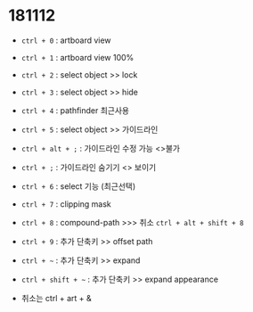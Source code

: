 # 181112

- `ctrl + 0` : artboard view
- `ctrl + 1` : artboard view 100%
- `ctrl + 2` : select object >> lock
- `ctrl + 3` : select object >> hide
- `ctrl + 4` : pathfinder 최근사용 
- `ctrl + 5` : select object >> 가이드라인 
- `ctrl + alt + ;` : 가이드라인 수정 가능 <>불가  
- `ctrl + ;` : 가이드라인 숨기기 <> 보이기 
- `ctrl + 6` : select 기능 (최근선택)
- `ctrl + 7` : clipping mask 
- `ctrl + 8` : compound-path   >>>  취소 `ctrl + alt + shift + 8` 
- `ctrl + 9` : 추가 단축키 >> offset path
- `ctrl + ~` : 추가 단축키 >>  expand

- `ctrl + shift + ~` : 추가 단축키 >>  expand appearance

-  취소는  ctrl + art + &